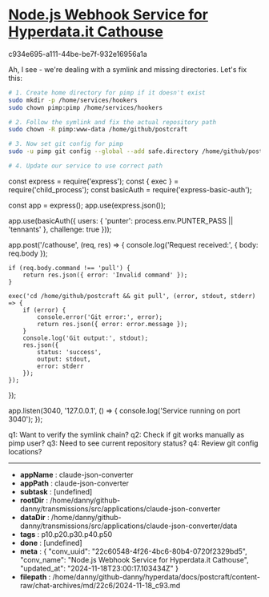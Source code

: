# [Node.js Webhook Service for Hyperdata.it Cathouse](https://claude.ai/chat/22c60548-4f26-4bc6-80b4-0720f2329bd5)

c934e695-a111-44be-be7f-932e16956a1a

 Ah, I see - we're dealing with a symlink and missing directories. Let's fix this:

```bash
# 1. Create home directory for pimp if it doesn't exist
sudo mkdir -p /home/services/hookers
sudo chown pimp:pimp /home/services/hookers

# 2. Follow the symlink and fix the actual repository path
sudo chown -R pimp:www-data /home/github/postcraft

# 3. Now set git config for pimp
sudo -u pimp git config --global --add safe.directory /home/github/postcraft

# 4. Update our service to use correct path
```

<antArtifact identifier="webhook-service" type="application/vnd.ant.code" language="javascript" title="Updated Webhook Service with Correct Path">
const express = require('express');
const { exec } = require('child_process');
const basicAuth = require('express-basic-auth');

const app = express();
app.use(express.json());

app.use(basicAuth({
    users: { 'punter': process.env.PUNTER_PASS || 'tennants' },
    challenge: true
}));

app.post('/cathouse', (req, res) => {
    console.log('Request received:', {
        body: req.body
    });
    
    if (req.body.command !== 'pull') {
        return res.json({ error: 'Invalid command' });
    }

    exec('cd /home/github/postcraft && git pull', (error, stdout, stderr) => {
        if (error) {
            console.error('Git error:', error);
            return res.json({ error: error.message });
        }
        console.log('Git output:', stdout);
        res.json({ 
            status: 'success',
            output: stdout,
            error: stderr
        });
    });
});

app.listen(3040, '127.0.0.1', () => {
    console.log('Service running on port 3040');
});
</antArtifact>

q1: Want to verify the symlink chain?
q2: Check if git works manually as pimp user?
q3: Need to see current repository status?
q4: Review git config locations?

---

* **appName** : claude-json-converter
* **appPath** : claude-json-converter
* **subtask** : [undefined]
* **rootDir** : /home/danny/github-danny/transmissions/src/applications/claude-json-converter
* **dataDir** : /home/danny/github-danny/transmissions/src/applications/claude-json-converter/data
* **tags** : p10.p20.p30.p40.p50
* **done** : [undefined]
* **meta** : {
  "conv_uuid": "22c60548-4f26-4bc6-80b4-0720f2329bd5",
  "conv_name": "Node.js Webhook Service for Hyperdata.it Cathouse",
  "updated_at": "2024-11-18T23:00:17.103434Z"
}
* **filepath** : /home/danny/github-danny/hyperdata/docs/postcraft/content-raw/chat-archives/md/22c6/2024-11-18_c93.md